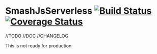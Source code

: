 # SmashJsServerless [![Build Status](https://travis-ci.org/Noxs/SmashJsServerless.svg?branch=master)](https://travis-ci.org/Noxs/SmashJsServerless) [![Coverage Status](https://coveralls.io/repos/github/Noxs/SmashJsServerless/badge.svg?branch=master)](https://coveralls.io/github/Noxs/SmashJsServerless?branch=master)
//TODO
//DOC
//CHANGELOG

This is not ready for production

